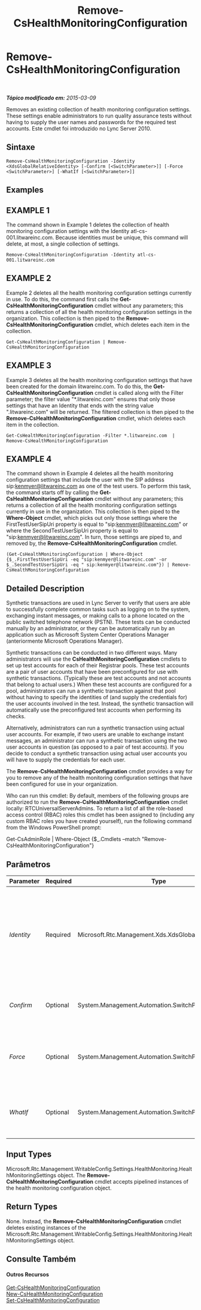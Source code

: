 ﻿---
title: Remove-CsHealthMonitoringConfiguration
TOCTitle: Remove-CsHealthMonitoringConfiguration
ms:assetid: 2e401908-2366-4e67-ba5b-68ba7ece166e
ms:mtpsurl: https://technet.microsoft.com/pt-br/library/Gg425794(v=OCS.15)
ms:contentKeyID: 49306258
ms.date: 05/19/2016
mtps_version: v=OCS.15
ms.translationtype: HT
---

# Remove-CsHealthMonitoringConfiguration

 

_**Tópico modificado em:** 2015-03-09_

Removes an existing collection of health monitoring configuration settings. These settings enable administrators to run quality assurance tests without having to supply the user names and passwords for the required test accounts. Este cmdlet foi introduzido no Lync Server 2010.

## Sintaxe

    Remove-CsHealthMonitoringConfiguration -Identity <XdsGlobalRelativeIdentity> [-Confirm [<SwitchParameter>]] [-Force <SwitchParameter>] [-WhatIf [<SwitchParameter>]]

## Examples

## EXAMPLE 1

The command shown in Example 1 deletes the collection of health monitoring configuration settings with the Identity atl-cs-001.litwareinc.com. Because identities must be unique, this command will delete, at most, a single collection of settings.

    Remove-CsHealthMonitoringConfiguration -Identity atl-cs-001.litwareinc.com

## EXAMPLE 2

Example 2 deletes all the health monitoring configuration settings currently in use. To do this, the command first calls the **Get-CsHealthMonitoringConfiguration** cmdlet without any parameters; this returns a collection of all the health monitoring configuration settings in the organization. This collection is then piped to the **Remove-CsHealthMonitoringConfiguration** cmdlet, which deletes each item in the collection.

    Get-CsHealthMonitoringConfiguration | Remove-CsHealthMonitoringConfiguration 

## EXAMPLE 3

Example 3 deletes all the health monitoring configuration settings that have been created for the domain litwareinc.com. To do this, the **Get-CsHealthMonitoringConfiguration** cmdlet is called along with the Filter parameter; the filter value "\*.litwareinc.com" ensures that only those settings that have an Identity that ends with the string value ".litwareinc.com" will be returned. The filtered collection is then piped to the **Remove-CsHealthMonitoringConfiguration** cmdlet, which deletes each item in the collection.

    Get-CsHealthMonitoringConfiguration -Filter *.litwareinc.com  | Remove-CsHealthMonitoringConfiguration 

## EXAMPLE 4

The command shown in Example 4 deletes all the health monitoring configuration settings that include the user with the SIP address sip:kenmyer@litwareinc.com as one of the test users. To perform this task, the command starts off by calling the **Get-CsHealthMonitoringConfiguration** cmdlet without any parameters; this returns a collection of all the health monitoring configuration settings currently in use in the organization. This collection is then piped to the **Where-Object** cmdlet, which picks out only those settings where the FirstTestUserSipUri property is equal to "sip:kenmyer@litwareinc.com" or where the SecondTestUserSipUri property is equal to "sip:kenmyer@litwareinc.com". In turn, those settings are piped to, and removed by, the **Remove-CsHealthMonitoringConfiguration** cmdlet.

    (Get-CsHealthMonitoringConfiguration | Where-Object {$_.FirstTestUserSipUri -eq "sip:kenmyer@litwareinc.com" -or $_.SecondTestUserSipUri -eq " sip:kenmyer@litwareinc.com"}) | Remove-CsHealthMonitoringConfiguration

## Detailed Description

Synthetic transactions are used in Lync Server to verify that users are able to successfully complete common tasks such as logging on to the system, exchanging instant messages, or making calls to a phone located on the public switched telephone network (PSTN). These tests can be conducted manually by an administrator, or they can be automatically run by an application such as Microsoft System Center Operations Manager (anteriormente Microsoft Operations Manager).

Synthetic transactions can be conducted in two different ways. Many administrators will use the **CsHealthMonitoringConfiguration** cmdlets to set up test accounts for each of their Registrar pools. These test accounts are a pair of user accounts that have been preconfigured for use with synthetic transactions. (Typically these are test accounts and not accounts that belong to actual users.) When these test accounts are configured for a pool, administrators can run a synthetic transaction against that pool without having to specify the identities of (and supply the credentials for) the user accounts involved in the test. Instead, the synthetic transaction will automatically use the preconfigured test accounts when performing its checks.

Alternatively, administrators can run a synthetic transaction using actual user accounts. For example, if two users are unable to exchange instant messages, an administrator can run a synthetic transaction using the two user accounts in question (as opposed to a pair of test accounts). If you decide to conduct a synthetic transaction using actual user accounts you will have to supply the credentials for each user.

The **Remove-CsHealthMonitoringConfiguration** cmdlet provides a way for you to remove any of the health monitoring configuration settings that have been configured for use in your organization.

Who can run this cmdlet: By default, members of the following groups are authorized to run the **Remove-CsHealthMonitoringConfiguration** cmdlet locally: RTCUniversalServerAdmins. To return a list of all the role-based access control (RBAC) roles this cmdlet has been assigned to (including any custom RBAC roles you have created yourself), run the following command from the Windows PowerShell prompt:

Get-CsAdminRole | Where-Object {$\_.Cmdlets –match "Remove-CsHealthMonitoringConfiguration"}

## Parâmetros


<table>
<colgroup>
<col style="width: 25%" />
<col style="width: 25%" />
<col style="width: 25%" />
<col style="width: 25%" />
</colgroup>
<thead>
<tr class="header">
<th>Parameter</th>
<th>Required</th>
<th>Type</th>
<th>Description</th>
</tr>
</thead>
<tbody>
<tr class="odd">
<td><p><em>Identity</em></p></td>
<td><p>Required</p></td>
<td><p>Microsoft.Rtc.Management.Xds.XdsGlobalRelativeIdentity</p></td>
<td><p>Fully qualified domain name (FQDN) of the pool hosting the health monitoring configuration settings that are to be deleted. For example: -Identity atl-cs-001.litwareinc.com.</p></td>
</tr>
<tr class="even">
<td><p><em>Confirm</em></p></td>
<td><p>Optional</p></td>
<td><p>System.Management.Automation.SwitchParameter</p></td>
<td><p>Solicita confirmação antes da execução do comando.</p></td>
</tr>
<tr class="odd">
<td><p><em>Force</em></p></td>
<td><p>Optional</p></td>
<td><p>System.Management.Automation.SwitchParameter</p></td>
<td><p>Suppresses the display of any non-fatal error message that might occur when running the command.</p></td>
</tr>
<tr class="even">
<td><p><em>WhatIf</em></p></td>
<td><p>Optional</p></td>
<td><p>System.Management.Automation.SwitchParameter</p></td>
<td><p>Descreve o que aconteceria se o comando fosse executado sem ser executado de fato.</p></td>
</tr>
</tbody>
</table>


## Input Types

Microsoft.Rtc.Management.WritableConfig.Settings.HealthMonitoring.HealthMonitoringSettings object. The **Remove-CsHealthMonitoringConfiguration** cmdlet accepts pipelined instances of the health monitoring configuration object.

## Return Types

None. Instead, the **Remove-CsHealthMonitoringConfiguration** cmdlet deletes existing instances of the Microsoft.Rtc.Management.WritableConfig.Settings.HealthMonitoring.HealthMonitoringSettings object.

## Consulte Também

#### Outros Recursos

[Get-CsHealthMonitoringConfiguration](get-cshealthmonitoringconfiguration.md)  
[New-CsHealthMonitoringConfiguration](new-cshealthmonitoringconfiguration.md)  
[Set-CsHealthMonitoringConfiguration](set-cshealthmonitoringconfiguration.md)


